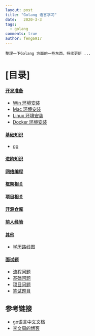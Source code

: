 ```yaml
---
layout: post
title: "Golang 语言学习"
date:   2020-3-3
tags: 
  - golang
comments: true
author: feng6917
---
```


`整理一下Golang 方面的一些东西，持续更新 ...`

<!-- more -->


# [目录]

#### [开发准备](#开发准备)
  - [Win 环境安装]()
  - [Mac 环境安装]()
  - [Linux 环境安装]()
  - [Docker 环境安装]()
   
#### [基础知识](#基础知识)
  - [go]()
  
#### [进阶知识](#进阶知识)
   
#### [网络编程](#网络编程)
  
#### [框架相关](#框架相关)

#### [项目相关](#项目相关)
 
#### [开源仓库](#开源仓库)
   
#### [前人经验](#前人经验)
  
#### [其他](#其他)
  - [学历路线图]()

#### [面试题](#面试题)
  - [流程问题](https://feng6917.github.io/resume-flow/)
  - [基础问题]()
  - [项目问题]()
  - [笔试题目]()

## 参考链接
- [go语言中文文档](https://www.topgoer.com/)
- [李文周的博客](https://www.liwenzhou.com/)









